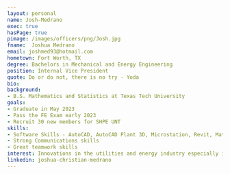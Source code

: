 ```yaml
---
layout: personal
name: Josh-Medrano
exec: true
hasPage: true 
pimage: /images/officers/png/Josh.jpg
fname:  Joshua Medrano
email: joshmed93@hotmail.com
hometown: Fort Worth, TX
degree: Bachelors in Mechanical and Energy Engineering 
position: Internal Vice President
quote: Do or do not, there is no try - Yoda 
bio: 
background: 
- B.S. Mathematics and Statistics at Texas Tech University
goals:
- Graduate in May 2023
- Pass the FE Exam early 2023
- Recruit 30 new members for SHPE UNT
skills:
- Software Skills - AutoCAD, AutoCAD Plant 3D, Microstation, Revit, Matlab, Microsoft Office
- Strong Communications skills
- Great teamwork skills
interest: Innovations in the utilities and energy industry especially in renewable energy to reduce carbon footprints. Fluid mechanics and dynamics analysis work. Thermal analysis work.
linkedin: joshua-christian-medrano
---
```

